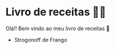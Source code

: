 # Livro de receitas :man_cook:

Olá!! Bem vindo ao meu livro de receitas :wave:

- Strogonoff de Frango